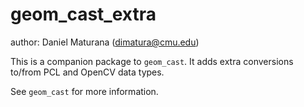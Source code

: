 # geom_cast_extra

author: Daniel Maturana (dimatura@cmu.edu)

This is a companion package to `geom_cast`. It adds extra conversions to/from PCL and OpenCV data types.

See `geom_cast` for more information.
